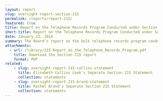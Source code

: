 ```yaml
---
layout: report
slug: oversight-report-section-215
permalink: /reports/report-215/
featured: true
title: Report on the Telephone Records Program Conducted under Section 215 of the USA PATRIOT Act and on the Operations of the Foreign Intelligence Surveillance Court
short-title: Report on the Telephone Records Program Conducted under Section 215
date: January 23, 2014
summary: The Board's report on the bulk telephone records program conducted under Section 215 of the USA PATRIOT Act on the operations of the FISA court. The report contains descriptive, legal, and policy analyses of both the telephone records program and the FISA court, and it offers twelve recommendations to increase privacy and civil liberties protections.
attachments:
  - url: /library/215-Report_on_the_Telephone_Records_Program.pdf
    title: Download the Section 215 report
    format: PDF
related:
    - slug: oversight-report-215-collins-statement
      title: Elisebeth Collins Cook's Separate Section 215 Statement
      collection: statements
    - slug: oversight-report-215-brand-statement
      title: Rachel Brand's Separate Section 215 Statement
      collection: statements
---
```

